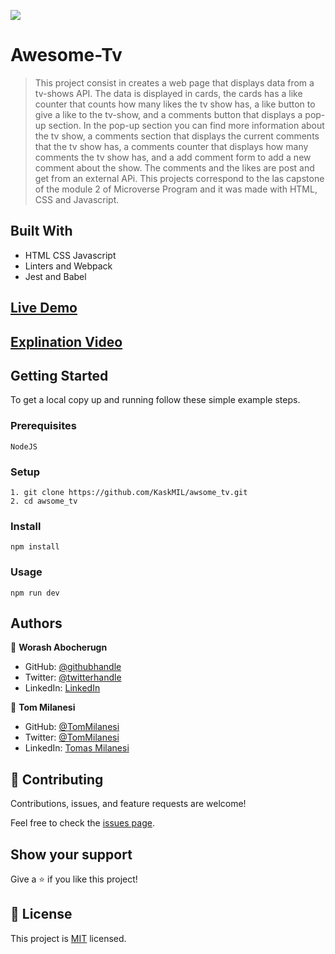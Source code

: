 ![](https://img.shields.io/badge/Microverse-blueviolet)

# Awesome-Tv

> This project consist in creates a web page that displays data from a tv-shows API. The data is displayed in cards, the cards has a like counter that counts how many likes the tv show has, a like button to give a like to the tv-show, and a comments button that displays a pop-up section. In the pop-up section you can find more information about the tv show, a comments section that displays the current comments that the tv show has, a comments counter that displays how many comments the tv show has, and a add comment form to add a new comment about the show. The comments and the likes are post and get from an external APi. This projects correspond to the las capstone of the module 2 of Microverse Program and it was made with HTML, CSS and Javascript.

## Built With

- HTML CSS Javascript
- Linters and Webpack
- Jest and Babel

## [Live Demo](https://kaskmil.github.io/awsome_tv/)

## [Explination Video](https://drive.google.com/file/d/1iAxIK851N-umQC2Kfu2K_IGkwojz48L3/view?usp=sharing)


## Getting Started

To get a local copy up and running follow these simple example steps.

### Prerequisites

    NodeJS

### Setup

    1. git clone https://github.com/KaskMIL/awsome_tv.git
    2. cd awsome_tv

### Install

    npm install

### Usage

    npm run dev


## Authors

👤 **Worash Abocherugn**

- GitHub: [@githubhandle](https://github.com/worashf)
- Twitter: [@twitterhandle](https://twitter.com/WorashAboche)
- LinkedIn: [LinkedIn](https://www.linkedin.com/in/worash-abocherugn-a02219154/)

👤 **Tom Milanesi**

- GitHub: [@TomMilanesi](https://github.com/KaskMIL)
- Twitter: [@TomMilanesi](https://twitter.com/TomasMilanesi)
- LinkedIn: [Tomas Milanesi](https://www.linkedin.com/in/tomas-milanesi-3427bb185/)

## 🤝 Contributing

Contributions, issues, and feature requests are welcome!

Feel free to check the [issues page](../../issues/).

## Show your support

Give a ⭐️ if you like this project!


## 📝 License

This project is [MIT](./MIT.md) licensed.
